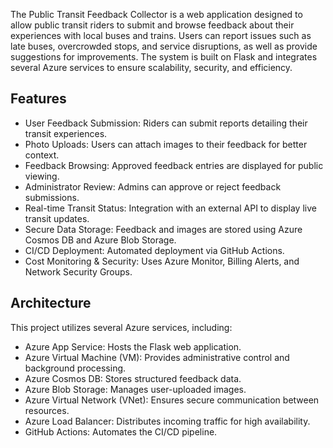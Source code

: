 The Public Transit Feedback Collector is a web application designed to allow public transit riders to submit and browse feedback about their experiences with local buses and trains. Users can report issues such as late buses, overcrowded stops, and service disruptions, as well as provide suggestions for improvements. The system is built on Flask and integrates several Azure services to ensure scalability, security, and efficiency.

## Features
- User Feedback Submission: Riders can submit reports detailing their transit experiences.
- Photo Uploads: Users can attach images to their feedback for better context.
- Feedback Browsing: Approved feedback entries are displayed for public viewing.
- Administrator Review: Admins can approve or reject feedback submissions.
- Real-time Transit Status: Integration with an external API to display live transit updates.
- Secure Data Storage: Feedback and images are stored using Azure Cosmos DB and Azure Blob Storage.
- CI/CD Deployment: Automated deployment via GitHub Actions.
- Cost Monitoring & Security: Uses Azure Monitor, Billing Alerts, and Network Security Groups.

## Architecture
This project utilizes several Azure services, including:
- Azure App Service: Hosts the Flask web application.
- Azure Virtual Machine (VM): Provides administrative control and background processing.
- Azure Cosmos DB: Stores structured feedback data.
- Azure Blob Storage: Manages user-uploaded images.
- Azure Virtual Network (VNet): Ensures secure communication between resources.
- Azure Load Balancer: Distributes incoming traffic for high availability.
- GitHub Actions: Automates the CI/CD pipeline.

